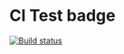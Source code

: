 # CI Test badge

[![Build status](https://ci.appveyor.com/api/projects/status/47ukbhjhhrka8dhd?svg=true)](https://ci.appveyor.com/project/IrinaGinger/containers2)